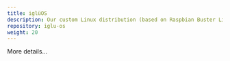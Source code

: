 ```yaml
---
title: iglüOS
description: Our custom Linux distribution (based on Raspbian Buster Lite) built for our Raspberry Pi Zero W, which enables Ethernet Driver, SPI for e-ink display, and our custom services.
repository: iglu-os
weight: 20
---
```


More details...

